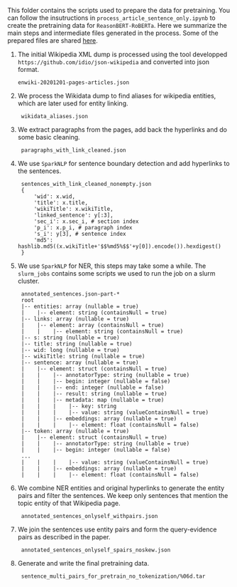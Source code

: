 This folder contains the scripts used to prepare the data for pretraining. You can follow the insutructions in `process_article_sentence_only.ipynb` to create the pretraining data for `ReasonBERT-RoBERTa`. Here we summarize the main steps and intermediate files generated in the process. Some of the prepared files are shared [here](https://buckeyemailosu-my.sharepoint.com/:f:/g/personal/deng_595_buckeyemail_osu_edu/EsRBBK6mn59Ju-Vg3juzYScB-ZssR9jTPfpU0qxkeIaBgw?e=kVh1Zn).

1. The initial Wikipedia XML dump is processed using the tool developped `https://github.com/idio/json-wikipedia` and converted into json format.

       enwiki-20201201-pages-articles.json

2. We process the Wikidata dump to find aliases for wikipedia entities, which are later used for entity linking.

        wikidata_aliases.json

3. We extract paragraphs from the pages, add back the hyperlinks and do some basic cleaning.

        paragraphs_with_link_cleaned.json

4. We use `SparkNLP` for sentence boundary detection and add hyperlinks to the sentences.

        sentences_with_link_cleaned_nonempty.json
        {
            'wid': x.wid,
            'title': x.title,
            'wikiTitle': x.wikiTitle,
            'linked_sentence': y[:3],
            'sec_i': x.sec_i, # section index
            'p_i': x.p_i, # paragraph index
            's_i': y[3], # sentence index
            'md5': hashlib.md5((x.wikiTitle+'$$%md5%$$'+y[0]).encode()).hexdigest()
        }

5. We use `SparkNLP` for NER, this steps may take some a while. The `slurm_jobs` contains some scripts we used to run the job on a slurm cluster.

        annotated_sentences.json-part-*
        root
        |-- entities: array (nullable = true)
        |    |-- element: string (containsNull = true)
        |-- links: array (nullable = true)
        |    |-- element: array (containsNull = true)
        |    |    |-- element: string (containsNull = true)
        |-- s: string (nullable = true)
        |-- title: string (nullable = true)
        |-- wid: long (nullable = true)
        |-- wikiTitle: string (nullable = true)
        |-- sentence: array (nullable = true)
        |    |-- element: struct (containsNull = true)
        |    |    |-- annotatorType: string (nullable = true)
        |    |    |-- begin: integer (nullable = false)
        |    |    |-- end: integer (nullable = false)
        |    |    |-- result: string (nullable = true)
        |    |    |-- metadata: map (nullable = true)
        |    |    |    |-- key: string
        |    |    |    |-- value: string (valueContainsNull = true)
        |    |    |-- embeddings: array (nullable = true)
        |    |    |    |-- element: float (containsNull = false)
        |-- token: array (nullable = true)
        |    |-- element: struct (containsNull = true)
        |    |    |-- annotatorType: string (nullable = true)
        |    |    |-- begin: integer (nullable = false)
        ...
        |    |    |    |-- value: string (valueContainsNull = true)
        |    |    |-- embeddings: array (nullable = true)
        |    |    |    |-- element: float (containsNull = false)

6. We combine NER entities and original hyperlinks to generate the entity pairs and filter the sentences. We keep only sentences that mention the topic entity of that Wikipedia page.

        annotated_sentences_onlyself_withpairs.json

7. We join the sentences use entity pairs and form the query-evidence pairs as described in the paper.

        annotated_sentences_onlyself_spairs_noskew.json

8. Generate and write the final pretraining data.

        sentence_multi_pairs_for_pretrain_no_tokenization/%06d.tar
